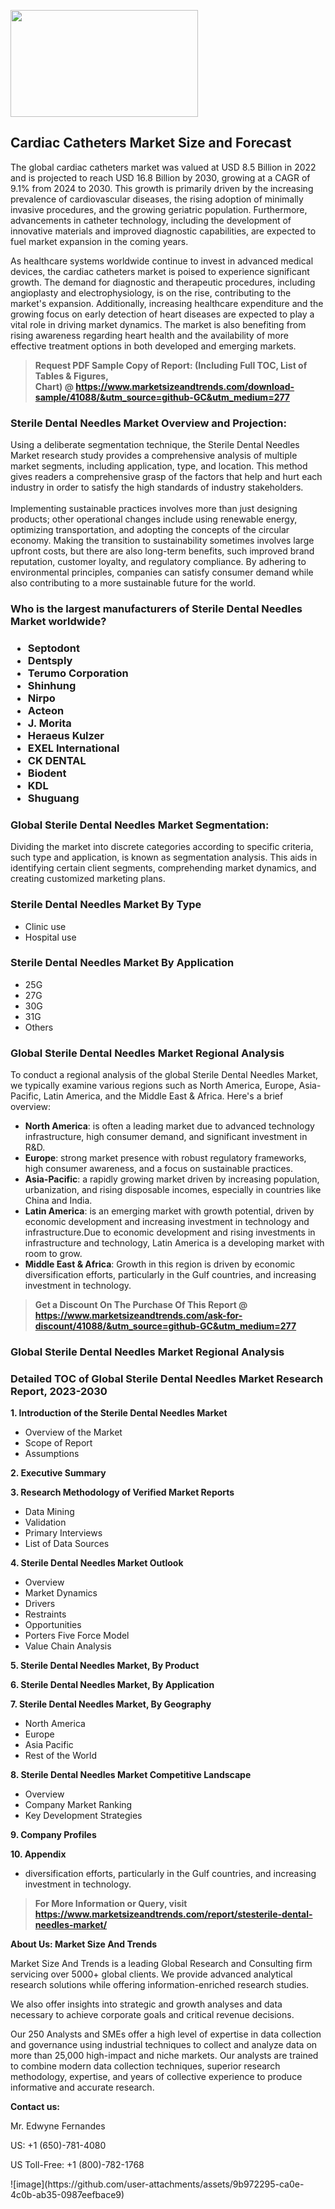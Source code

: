 <p><img class="alignnone size-medium wp-image-20088" src="https://ffe5etoiles.com/wp-content/uploads/2024/12/MST1-300x171.png" alt="" width="300" height="171" /></p><h2>Cardiac Catheters Market Size and Forecast</h2><p>The global cardiac catheters market was valued at USD 8.5 Billion in 2022 and is projected to reach USD 16.8 Billion by 2030, growing at a CAGR of 9.1% from 2024 to 2030. This growth is primarily driven by the increasing prevalence of cardiovascular diseases, the rising adoption of minimally invasive procedures, and the growing geriatric population. Furthermore, advancements in catheter technology, including the development of innovative materials and improved diagnostic capabilities, are expected to fuel market expansion in the coming years.</p><p>As healthcare systems worldwide continue to invest in advanced medical devices, the cardiac catheters market is poised to experience significant growth. The demand for diagnostic and therapeutic procedures, including angioplasty and electrophysiology, is on the rise, contributing to the market's expansion. Additionally, increasing healthcare expenditure and the growing focus on early detection of heart diseases are expected to play a vital role in driving market dynamics. The market is also benefiting from rising awareness regarding heart health and the availability of more effective treatment options in both developed and emerging markets.</p></p><blockquote id="" class=""><strong>Request PDF Sample Copy of Report: (Including Full TOC, List of Tables &amp; Figures, Chart)&nbsp;@&nbsp;<strong><a href="https://www.marketsizeandtrends.com/download-sample/41088/&utm_source=github-GC&utm_medium=277" target="_blank">https://www.marketsizeandtrends.com/download-sample/41088/&utm_source=github-GC&utm_medium=277</a></strong></strong></blockquote><h3 id="" class="">Sterile Dental Needles Market&nbsp;Overview and Projection:</h3><p id="" class="">Using a deliberate segmentation technique, the Sterile Dental Needles Market research study provides a comprehensive analysis of multiple market segments, including application, type, and location. This method gives readers a comprehensive grasp of the factors that help and hurt each industry in order to satisfy the high standards of industry stakeholders. <br /> <br />Implementing sustainable practices involves more than just designing products; other operational changes include using renewable energy, optimizing transportation, and adopting the concepts of the circular economy. Making the transition to sustainability sometimes involves large upfront costs, but there are also long-term benefits, such improved brand reputation, customer loyalty, and regulatory compliance. By adhering to environmental principles, companies can satisfy consumer demand while also contributing to a more sustainable future for the world.</p><h3 id="" class="">Who is the largest manufacturers of&nbsp;Sterile Dental Needles Market worldwide?</h3><h3 class=""><p><ul><li>Septodont </li><li> Dentsply </li><li> Terumo Corporation </li><li> Shinhung </li><li> Nirpo </li><li> Acteon </li><li> J. Morita </li><li> Heraeus Kulzer </li><li> EXEL International </li><li> CK DENTAL </li><li> Biodent </li><li> KDL </li><li> Shuguang</li></ul></p></h3><h3 id="" class="">Global&nbsp;Sterile Dental Needles Market Segmentation:</h3><p id="" class="">Dividing the market into discrete categories according to specific criteria, such type and application, is known as segmentation analysis. This aids in identifying certain client segments, comprehending market dynamics, and creating customized marketing plans.</p><h3 id="" class="">Sterile Dental Needles Market&nbsp;By Type</h3><p><p><ul><li>Clinic use </li><li> Hospital use</p></li></ul></p></p><h3 id="" class="">Sterile Dental Needles Market&nbsp;By Application</h3><p class=""><p><ul><li>25G </li><li> 27G </li><li> 30G </li><li> 31G </li><li> Others</li></ul></p></p><h3 id="" class="">Global Sterile Dental Needles Market Regional Analysis</h3><p id="" class="">To conduct a regional analysis of the global Sterile Dental Needles Market, we typically examine various regions such as North America, Europe, Asia-Pacific, Latin America, and the Middle East &amp; Africa. Here's a brief overview:</p><ul><li><strong>North America</strong>: is often a leading market due to advanced technology infrastructure, high consumer demand, and significant investment in R&amp;D.</li><li><strong>Europe</strong>: strong market presence with robust regulatory frameworks, high consumer awareness, and a focus on sustainable practices.</li><li><strong>Asia-Pacific</strong>: a rapidly growing market driven by increasing population, urbanization, and rising disposable incomes, especially in countries like China and India.</li><li><strong>Latin America</strong>: is an emerging market with growth potential, driven by economic development and increasing investment in technology and infrastructure.Due to economic development and rising investments in infrastructure and technology, Latin America is a developing market with room to grow.</li><li><strong>Middle East &amp; Africa</strong>: Growth in this region is driven by economic diversification efforts, particularly in the Gulf countries, and increasing investment in technology.</li></ul><blockquote id="" class=""><strong>Get a Discount On The Purchase Of This Report @ <strong><a href="https://www.marketsizeandtrends.com/ask-for-discount/41088/&utm_source=github-GC&utm_medium=277" target="_blank">https://www.marketsizeandtrends.com/ask-for-discount/41088/&utm_source=github-GC&utm_medium=277</a></strong></strong></blockquote><h3 id="" class="">Global Sterile Dental Needles Market Regional Analysis</h3><h3 id="" class="">Detailed TOC of Global Sterile Dental Needles Market Research Report, 2023-2030</h3><p id="" class=""><strong>1. Introduction of the Sterile Dental Needles Market</strong></p><ul><li>Overview of the Market</li><li>Scope of Report</li><li>Assumptions</li></ul><p id="" class=""><strong>2. Executive Summary</strong></p><p id="" class=""><strong>3. Research Methodology of Verified Market Reports</strong></p><ul><li>Data Mining</li><li>Validation</li><li>Primary Interviews</li><li>List of Data Sources</li></ul><p id="" class=""><strong>4. Sterile Dental Needles Market Outlook</strong></p><ul><li>Overview</li><li>Market Dynamics</li><li>Drivers</li><li>Restraints</li><li>Opportunities</li><li>Porters Five Force Model</li><li>Value Chain Analysis</li></ul><p id="" class=""><strong>5. Sterile Dental Needles Market, By Product</strong></p><p id="" class=""><strong>6. Sterile Dental Needles Market, By Application</strong></p><p id="" class=""><strong>7. Sterile Dental Needles Market, By Geography</strong></p><ul><li>North America</li><li>Europe</li><li>Asia Pacific</li><li>Rest of the World</li></ul><p id="" class=""><strong>8. Sterile Dental Needles Market Competitive Landscape</strong></p><ul><li>Overview</li><li>Company Market Ranking</li><li>Key Development Strategies</li></ul><p id="" class=""><strong>9. Company Profiles</strong></p><p id="" class=""><strong>10. Appendix</strong></p><ul><li>diversification efforts, particularly in the Gulf countries, and increasing investment in technology.</li></ul><blockquote id="" class=""><strong>For More Information or Query, visit <strong><strong><a href="https://www.marketsizeandtrends.com/report/stesterile-dental-needles-market/" target="_blank">https://www.marketsizeandtrends.com/report/stesterile-dental-needles-market/</a></strong></strong></strong></blockquote><p id="" class=""><strong>About Us: Market Size And Trends</strong></p><p id="" class="">Market Size And Trends is a leading Global Research and Consulting firm servicing over 5000+ global clients. We provide advanced analytical research solutions while offering information-enriched research studies.</p><p id="" class="">We also offer insights into strategic and growth analyses and data necessary to achieve corporate goals and critical revenue decisions.</p><p id="" class="">Our 250 Analysts and SMEs offer a high level of expertise in data collection and governance using industrial techniques to collect and analyze data on more than 25,000 high-impact and niche markets. Our analysts are trained to combine modern data collection techniques, superior research methodology, expertise, and years of collective experience to produce informative and accurate research.</p><p id="" class=""><strong>Contact us:</strong></p><p id="" class="">Mr. Edwyne Fernandes</p><p id="" class="">US: +1 (650)-781-4080</p><p id="" class="">US Toll-Free: +1 (800)-782-1768</p>
![image](https://github.com/user-attachments/assets/9b972295-ca0e-4c0b-ab35-0987eefbace9)
